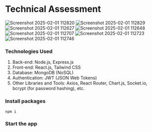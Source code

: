 # Technical Assessment

![Screenshot 2025-02-01 112820](https://github.com/user-attachments/assets/33c9c8c3-1150-4fd7-8f08-218dab7b0e8a)
![Screenshot 2025-02-01 112829](https://github.com/user-attachments/assets/afaee141-86e7-4ace-aa99-b1fceaa8daff)
![Screenshot 2025-02-01 112627](https://github.com/user-attachments/assets/3c9e5acb-f2e0-4162-9f49-c7e545424846)
![Screenshot 2025-02-01 112648](https://github.com/user-attachments/assets/cf66cf86-3d57-4906-bb51-112b0fe83c32)
![Screenshot 2025-02-01 112707](https://github.com/user-attachments/assets/de7518ea-9cdd-423c-af27-f46d9b39d283)
![Screenshot 2025-02-01 112723](https://github.com/user-attachments/assets/0ffc3430-83c7-43a2-9e99-aae362df5c86)
![Screenshot 2025-02-01 112746](https://github.com/user-attachments/assets/47988c7d-8089-4c1f-bc7e-05b13c7ae475)


### Technologies Used
1. Back-end: Node.js, Express.js
1. Front-end: React.js, Tailwind CSS
1. Database: MongoDB (NoSQL)
1. Authentication: JWT (JSON Web Tokens)
1. Other Libraries and Tools: Axios, React Router, Chart.js, Socket.io, bcrypt (for password hashing), etc.

### Install packages

```shell
npm i
```
### Start the app

```shell
 
```
